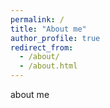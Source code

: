 ```yaml
---
permalink: /
title: "About me"
author_profile: true
redirect_from:
  - /about/
  - /about.html
---
```


about me
